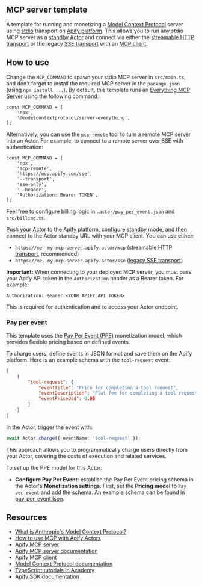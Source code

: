 ## MCP server template

A template for running and monetizing a [Model Context Protocol](https://modelcontextprotocol.io) server using [stdio](https://modelcontextprotocol.io/docs/concepts/transports#standard-input%2Foutput-stdio) transport on [Apify platform](https://docs.apify.com/platform).
This allows you to run any stdio MCP server as a [standby Actor](https://docs.apify.com/platform/actors/development/programming-interface/standby) and connect via either the [streamable HTTP transport](https://modelcontextprotocol.io/specification/2025-06-18/basic/transports#streamable-http) or the legacy [SSE transport](https://modelcontextprotocol.io/specification/2024-11-05/basic/transports#http-with-sse) with an [MCP client](https://modelcontextprotocol.io/clients).

## How to use

Change the `MCP_COMMAND` to spawn your stdio MCP server in `src/main.ts`, and don't forget to install the required MCP server in the `package.json` (using `npm install ...`).
By default, this template runs an [Everything MCP Server](https://github.com/modelcontextprotocol/servers/tree/main/src/everything) using the following command:

```
const MCP_COMMAND = [
    'npx',
    '@modelcontextprotocol/server-everything',
];
```

Alternatively, you can use the [`mcp-remote`](https://www.npmjs.com/package/mcp-remote) tool to turn a remote MCP server into an Actor. For example, to connect to a remote server over SSE with authentication:

```
const MCP_COMMAND = [
    'npx',
    'mcp-remote',
    'https://mcp.apify.com/sse',
    '--transport',
    'sse-only',
    '--header',
    'Authorization: Bearer TOKEN',
];
```

Feel free to configure billing logic in `.actor/pay_per_event.json` and `src/billing.ts`.

[Push your Actor](https://docs.apify.com/academy/deploying-your-code/deploying) to the Apify platform, configure [standby mode](https://docs.apify.com/platform/actors/development/programming-interface/standby), and then connect to the Actor standby URL with your MCP client. You can use either:

- `https://me--my-mcp-server.apify.actor/mcp` ([streamable HTTP transport](https://modelcontextprotocol.io/specification/2025-06-18/basic/transports#streamable-http), recommended)
- `https://me--my-mcp-server.apify.actor/sse` ([legacy SSE transport](https://modelcontextprotocol.io/specification/2024-11-05/basic/transports#http-with-sse))

**Important:** When connecting to your deployed MCP server, you must pass your Apify API token in the `Authorization` header as a Bearer token. For example:

```
Authorization: Bearer <YOUR_APIFY_API_TOKEN>
```

This is required for authentication and to access your Actor endpoint.

### Pay per event

This template uses the [Pay Per Event (PPE)](https://docs.apify.com/platform/actors/publishing/monetize#pay-per-event-pricing-model) monetization model, which provides flexible pricing based on defined events.

To charge users, define events in JSON format and save them on the Apify platform. Here is an example schema with the `tool-request` event:

```json
[
    {
        "tool-request": {
            "eventTitle": "Price for completing a tool request",
            "eventDescription": "Flat fee for completing a tool request.",
            "eventPriceUsd": 0.05
        }
    }
]
```

In the Actor, trigger the event with:

```typescript
await Actor.charge({ eventName: 'tool-request' });
```

This approach allows you to programmatically charge users directly from your Actor, covering the costs of execution and related services.

To set up the PPE model for this Actor:

- **Configure Pay Per Event**: establish the Pay Per Event pricing schema in the Actor's **Monetization settings**. First, set the **Pricing model** to `Pay per event` and add the schema. An example schema can be found in [pay_per_event.json](.actor/pay_per_event.json).

## Resources

- [What is Anthropic's Model Context Protocol?](https://blog.apify.com/what-is-model-context-protocol/)
- [How to use MCP with Apify Actors](https://blog.apify.com/how-to-use-mcp/)
- [Apify MCP server](https://mcp.apify.com)
- [Apify MCP server documentation](https://docs.apify.com/platform/integrations/mcp)
- [Apify MCP client](https://apify.com/jiri.spilka/tester-mcp-client)
- [Model Context Protocol documentation](https://modelcontextprotocol.io)
- [TypeScript tutorials in Academy](https://docs.apify.com/academy/node-js)
- [Apify SDK documentation](https://docs.apify.com/sdk/js/)
